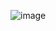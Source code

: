 ![image](https://github.com/smartcontractresearchforum/docs/blob/main/assets/brand/Other%20Logo%20Options/SCRF%20HORIZONTAL/png/SCRF-HORIZONTAL.png)

